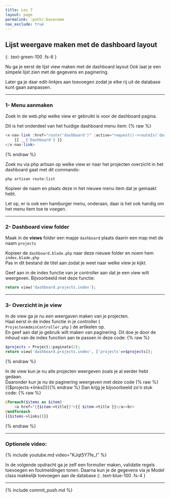 ```yaml
---
title: Les 7
layout: page
permalink: :path/:basename
nav_exclude: true
---
```


## Lijst weergave maken met de dashboard layout
{: .text-green-100 .fs-6 }

Nu ga je eerst de lijst view maken met de dashboard layout
Ook laat je een simpele lijst zien met de gegevens en paginering.

Later ga je daar edit-linkjes aan toevoegen zodat je elke rij uit de database kunt gaan aanpassen.

---

### 1- Menu aanmaken
Zoek in de web.php welke view er gebruikt is voor de dashboard pagina.

Dit is het onderdeel van het huidige dashboard menu item:
{% raw %}
```php
<x-nav-link :href="route('dashboard')" :active="request()->routeIs('dashboard')">
    {{ __('Dashboard') }}
</x-nav-link>
```
{% endraw %}

Zoek nu via php artisan op welke view er naar het projecten overzicht in het dashboard gaat met dit commando:

```shell
php artisan route:list
```

Kopieer de naam en plaats deze in het nieuwe menu item dat je gemaakt hebt.

Let op, er is ook een hamburger menu, onderaan, daar is het ook handig om het menu item toe te voegen.

---

### 2- Dashboard view folder
Maak in de **views** folder een mapje `dashboard` plaats daarin een map met de naam `projects` 

Kopieer de `dashboard.blade.php` naar deze nieuwe folder en noem hem `index.blade.php`  
Pas in dit bestand de titel aan zodat je weet naar welke view je kijkt.

Geef aan in de index functie van je controller aan dat je een view wilt weergeven.
Bijvoorbeeld met deze functie:
```php
return view('dashboard.projects.index');
```


---
### 3- Overzicht in je view 
In de view ga je nu een weergaven maken van je projecten.  
Haal eerst in de index functie in je controller ( `ProjectenAdminController.php` ) de artikelen op.  
En geef aan dat je gebruik wilt maken van paginering. Dit doe je door de inhoud van de index function aan te passen in deze code:
{% raw %}
```php
$projects = Project::paginate(2);
return view('dashboard.projects.index', ['projects'=>$projects]);
```
{% endraw %}

In de view kun je nu alle projecten weergeven zoals je al eerder hebt gedaan.  
Daaronder kun je nu de paginering weergeven met deze code {% raw %}{{$projects->links()}}{% endraw %}
Dan krijg je bijvoorbeeld zo'n stuk code:
{% raw %}
```php
@foreach($items as $item)
    <a href="{{$item->title}}">{{ $item->title }}</a><br>
@endforeach
{{$items->links()}}
```
{% endraw %}
                    


---

### Optionele video:

{% include youtube.md video="KJqt5Y7fe_I" %}

In de volgende opdracht ga je zelf een formulier maken, validatie regels toevoegen en foutmeldingen tonen.
Daarna kun je de gegevens via je Model class makkelijk toevoegen aan de database
{: .text-blue-100 .fs-4 }

---

{% include commit_push.md %}


